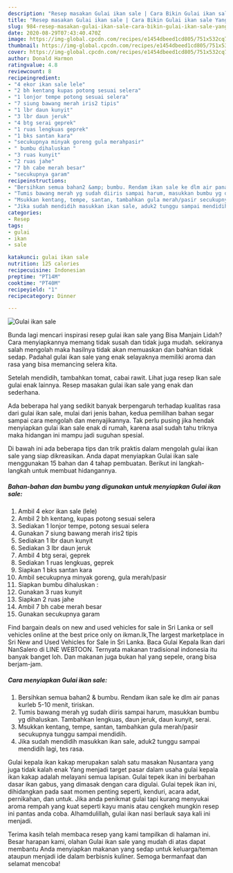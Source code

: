 ```yaml
---
description: "Resep masakan Gulai ikan sale | Cara Bikin Gulai ikan sale Yang Menggugah Selera"
title: "Resep masakan Gulai ikan sale | Cara Bikin Gulai ikan sale Yang Menggugah Selera"
slug: 984-resep-masakan-gulai-ikan-sale-cara-bikin-gulai-ikan-sale-yang-menggugah-selera
date: 2020-08-29T07:43:40.470Z
image: https://img-global.cpcdn.com/recipes/e1454dbeed1cd805/751x532cq70/gulai-ikan-sale-foto-resep-utama.jpg
thumbnail: https://img-global.cpcdn.com/recipes/e1454dbeed1cd805/751x532cq70/gulai-ikan-sale-foto-resep-utama.jpg
cover: https://img-global.cpcdn.com/recipes/e1454dbeed1cd805/751x532cq70/gulai-ikan-sale-foto-resep-utama.jpg
author: Donald Harmon
ratingvalue: 4.8
reviewcount: 8
recipeingredient:
- "4 ekor ikan sale lele"
- "2 bh kentang kupas potong sesuai selera"
- "1 lonjor tempe potong sesuai selera"
- "7 siung bawang merah iris2 tipis"
- "1 lbr daun kunyit"
- "3 lbr daun jeruk"
- "4 btg serai geprek"
- "1 ruas lengkuas geprek"
- "1 bks santan kara"
- "secukupnya minyak goreng gula merahpasir"
- " bumbu dihaluskan "
- "3 ruas kunyit"
- "2 ruas jahe"
- "7 bh cabe merah besar"
- "secukupnya garam"
recipeinstructions:
- "Bersihkan semua bahan2 &amp; bumbu. Rendam ikan sale ke dlm air panas kurleb 5-10 menit, tiriskan."
- "Tumis bawang merah yg sudah diiris sampai harum, masukkan bumbu yg dihaluskan. Tambahkan lengkuas, daun jeruk, daun kunyit, serai."
- "Msukkan kentang, tempe, santan, tambahkan gula merah/pasir secukupnya tunggu sampai mendidih."
- "Jika sudah mendidih masukkan ikan sale, aduk2 tunggu sampai mendidih lagi, tes rasa."
categories:
- Resep
tags:
- gulai
- ikan
- sale

katakunci: gulai ikan sale 
nutrition: 125 calories
recipecuisine: Indonesian
preptime: "PT14M"
cooktime: "PT40M"
recipeyield: "1"
recipecategory: Dinner

---
```



![Gulai ikan sale](https://img-global.cpcdn.com/recipes/e1454dbeed1cd805/751x532cq70/gulai-ikan-sale-foto-resep-utama.jpg)

Bunda lagi mencari inspirasi resep gulai ikan sale yang Bisa Manjain Lidah? Cara menyiapkannya memang tidak susah dan tidak juga mudah. sekiranya salah mengolah maka hasilnya tidak akan memuaskan dan bahkan tidak sedap. Padahal gulai ikan sale yang enak selayaknya memiliki aroma dan rasa yang bisa memancing selera kita.

Setelah mendidih, tambahkan tomat, cabai rawit. Lihat juga resep Ikan sale gulai enak lainnya. Resep masakan gulai ikan sale yang enak dan sederhana.

Ada beberapa hal yang sedikit banyak berpengaruh terhadap kualitas rasa dari gulai ikan sale, mulai dari jenis bahan, kedua pemilihan bahan segar sampai cara mengolah dan menyajikannya. Tak perlu pusing jika hendak menyiapkan gulai ikan sale enak di rumah, karena asal sudah tahu triknya maka hidangan ini mampu jadi suguhan spesial.


Di bawah ini ada beberapa tips dan trik praktis dalam mengolah gulai ikan sale yang siap dikreasikan. Anda dapat menyiapkan Gulai ikan sale menggunakan 15 bahan dan 4 tahap pembuatan. Berikut ini langkah-langkah untuk membuat hidangannya.

<!--inarticleads1-->

##### Bahan-bahan dan bumbu yang digunakan untuk menyiapkan Gulai ikan sale:

1. Ambil 4 ekor ikan sale (lele)
1. Ambil 2 bh kentang, kupas potong sesuai selera
1. Sediakan 1 lonjor tempe, potong sesuai selera
1. Gunakan 7 siung bawang merah iris2 tipis
1. Sediakan 1 lbr daun kunyit
1. Sediakan 3 lbr daun jeruk
1. Ambil 4 btg serai, geprek
1. Sediakan 1 ruas lengkuas, geprek
1. Siapkan 1 bks santan kara
1. Ambil secukupnya minyak goreng, gula merah/pasir
1. Siapkan  bumbu dihaluskan :
1. Gunakan 3 ruas kunyit
1. Siapkan 2 ruas jahe
1. Ambil 7 bh cabe merah besar
1. Gunakan secukupnya garam


Find bargain deals on new and used vehicles for sale in Sri Lanka or sell vehicles online at the best price only on ikman.lk,The largest marketplace in Sri New and Used Vehicles for Sale in Sri Lanka. Baca Gulai Kepala Ikan dari NanSalero di LINE WEBTOON. Ternyata makanan tradisional indonesia itu banyak banget loh. Dan makanan juga bukan hal yang sepele, orang bisa berjam-jam. 

<!--inarticleads2-->

##### Cara menyiapkan Gulai ikan sale:

1. Bersihkan semua bahan2 &amp; bumbu. Rendam ikan sale ke dlm air panas kurleb 5-10 menit, tiriskan.
1. Tumis bawang merah yg sudah diiris sampai harum, masukkan bumbu yg dihaluskan. Tambahkan lengkuas, daun jeruk, daun kunyit, serai.
1. Msukkan kentang, tempe, santan, tambahkan gula merah/pasir secukupnya tunggu sampai mendidih.
1. Jika sudah mendidih masukkan ikan sale, aduk2 tunggu sampai mendidih lagi, tes rasa.


Gulai kepala ikan kakap merupakan salah satu masakan Nusantara yang juga tidak kalah enak Yang menjadi target pasar dalam usaha gulai kepala ikan kakap adalah melayani semua lapisan. Gulai tepek ikan ini berbahan dasar ikan gabus, yang dimasak dengan cara digulai. Gulai tepek ikan ini, dihidangkan pada saat momen penting seperti, kenduri, acara adat, pernikahan, dan untuk. Jika anda penikmat gulai tapi kurang menyukai aroma rempah yang kuat seperti kayu manis atau cengkeh mungkin resep ini pantas anda coba. Alhamdulillah, gulai ikan nasi berlauk saya kali ini menjadi. 

Terima kasih telah membaca resep yang kami tampilkan di halaman ini. Besar harapan kami, olahan Gulai ikan sale yang mudah di atas dapat membantu Anda menyiapkan makanan yang sedap untuk keluarga/teman ataupun menjadi ide dalam berbisnis kuliner. Semoga bermanfaat dan selamat mencoba!
